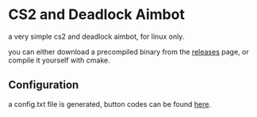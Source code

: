 # CS2 and Deadlock Aimbot

a very simple cs2 and deadlock aimbot, for linux only.

you can either download a precompiled binary from the [releases](https://github.com/avitran0/deadlock) page, or compile it yourself with cmake.

## Configuration

a config.txt file is generated, button codes can be found [here](docs/keycodes.md).
